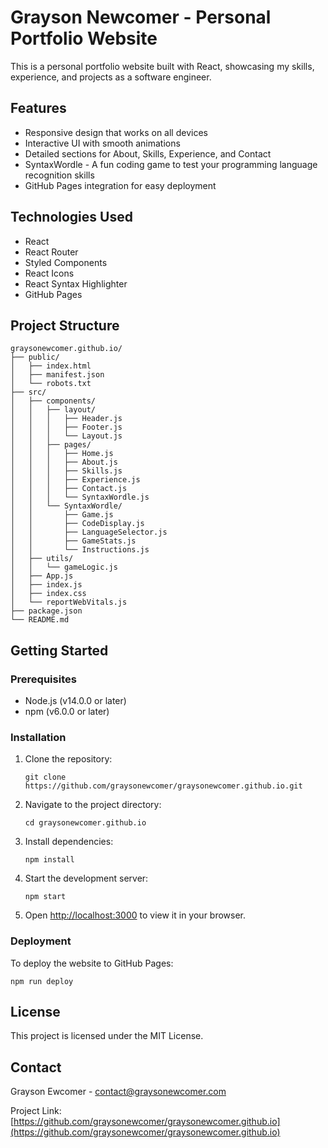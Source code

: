 # Grayson Newcomer - Personal Portfolio Website

This is a personal portfolio website built with React, showcasing my skills, experience, and projects as a software engineer.

## Features

- Responsive design that works on all devices
- Interactive UI with smooth animations
- Detailed sections for About, Skills, Experience, and Contact
- SyntaxWordle - A fun coding game to test your programming language recognition skills
- GitHub Pages integration for easy deployment

## Technologies Used

- React
- React Router
- Styled Components
- React Icons
- React Syntax Highlighter
- GitHub Pages

## Project Structure

```
graysonewcomer.github.io/
├── public/
│   ├── index.html
│   ├── manifest.json
│   └── robots.txt
├── src/
│   ├── components/
│   │   ├── layout/
│   │   │   ├── Header.js
│   │   │   ├── Footer.js
│   │   │   └── Layout.js
│   │   ├── pages/
│   │   │   ├── Home.js
│   │   │   ├── About.js
│   │   │   ├── Skills.js
│   │   │   ├── Experience.js
│   │   │   ├── Contact.js
│   │   │   └── SyntaxWordle.js
│   │   └── SyntaxWordle/
│   │       ├── Game.js
│   │       ├── CodeDisplay.js
│   │       ├── LanguageSelector.js
│   │       ├── GameStats.js
│   │       └── Instructions.js
│   ├── utils/
│   │   └── gameLogic.js
│   ├── App.js
│   ├── index.js
│   ├── index.css
│   └── reportWebVitals.js
├── package.json
└── README.md
```

## Getting Started

### Prerequisites

- Node.js (v14.0.0 or later)
- npm (v6.0.0 or later)

### Installation

1. Clone the repository:
   ```
   git clone https://github.com/graysonewcomer/graysonewcomer.github.io.git
   ```

2. Navigate to the project directory:
   ```
   cd graysonewcomer.github.io
   ```

3. Install dependencies:
   ```
   npm install
   ```

4. Start the development server:
   ```
   npm start
   ```

5. Open [http://localhost:3000](http://localhost:3000) to view it in your browser.

### Deployment

To deploy the website to GitHub Pages:

```
npm run deploy
```

## License

This project is licensed under the MIT License.

## Contact

Grayson Ewcomer - contact@graysonewcomer.com

Project Link: [https://github.com/graysonewcomer/graysonewcomer.github.io](https://github.com/graysonewcomer/graysonewcomer.github.io)
